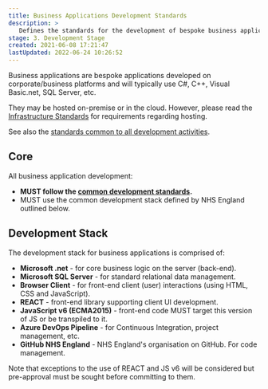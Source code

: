 ```yaml
---
title: Business Applications Development Standards
description: >
   Defines the standards for the development of bespoke business applications.
stage: 3. Development Stage
created: 2021-06-08 17:21:47
lastUpdated: 2022-06-24 10:26:52
---
```


Business applications are bespoke applications developed on corporate/business platforms and will typically use C#, C++, Visual Basic.net, SQL Server, etc. 

They may be hosted on-premise or in the cloud. However, please read the [Infrastructure Standards](infrastructure/readme) for requirements regarding hosting.

See also the [standards common to all development activities](application-development/common-dev/readme).

## Core

All business application development:

* **MUST follow the [common development standards](application-development/common-dev/readme).**
* MUST use the common development stack defined by NHS England outlined below.

## Development Stack

The development stack for business applications is comprised of:

* **Microsoft .net** - for core business logic on the server (back-end).
* **Microsoft SQL Server** - for standard relational data management.
* **Browser Client** - for front-end client (user) interactions (using HTML, CSS and JavaScript).
* **REACT** - front-end library supporting client UI development.
* **JavaScript v6 (ECMA2015)** - front-end code MUST target this version of JS or be transpiled to it.
* **Azure DevOps Pipeline** - for Continuous Integration, project management, etc.
* **GitHub NHS England** - NHS England's organisation on GitHub. For code management.

Note that exceptions to the use of REACT and JS v6 will be considered but pre-approval must be sought before committing to them.
